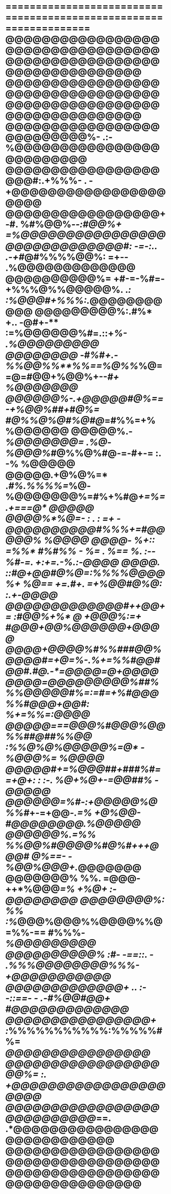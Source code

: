 ==================================================================
@@@@@@@@@@@@@@@@@@@@@@@@@@@@@@@@@@@@@@@@@@@@@@@@@@@@@@@@@@@@@@@@@@
@@@@@@@@@@@@@@@@@@@@@@@@@@@@@@@@@@@@@@@@@@@@@@@@@@@@@@@@@@@@@@@@@@
@@@@@@@@@@@@@@@@@@@@@@@@@@%-         .:-%@@@@@@@@@@@@@@@@@@@@@@@@@
@@@@@@@@@@@@@@@@@@@@#**:.+%%%- .     -      +@@@@@@@@@@@@@@@@@@@@@
@@@@@@@@@@@@@@@@@+     -#.   %#%@@%*--:#@@%+    =%@@@@@@@@@@@@@@@@
@@@@@@@@@@@@@#:    -=-:..   .-+#*@#%%%%@@%:  =+--  .%@@@@@@@@@@@@@
@@@@@@@@@@%=  +#-=-%#=-+%%%@%%@@@@@%. .*: :%@@@#+%%%:.*@@@@@@@@@@@
@@@@@@@@@%:.#%*  +..  -@#+**-**    :=%@@@@@@%#=.::+*%- .%@@@@@@@@@
@@@@@@@@* -#*%*#*+.-%%@@%%**%%==%@%%*%@==@=#@@+%@@%+--*#+ %@@@@@@@
@@@@@@%-.+@@@@@#@%==-+%@@%##+*#*@%=  #@%%@%@#%@#@*=#%%=+%  %@@@@@@
@@@@@%.-*%@@@@@@@=    .%@-%@@@%*#@%%@%#@*-*=-#**+-=  :. -%  %@@@@@
@@@@@.+@%@%=* .*#%.%%%%=*%@-%@@@@@@@%=#%+%#**@**+=%=.+===@*  @@@@@
@@@@%*%@=-     :   .      *:  =+**  -@@@@@@@@@@#%%%+=#@@@@@% %@@@@
@@@@-  %+:: =%%* #%#%%  -  %= .  %== %. :--%#-=*.   +:+=.-%.:-@@@@
@@@@*. ::#@+@@#@%*@=:%%%%@@@@%+ %@== +=.#+. =+%@@#@%@:   :.+*-@@@@
@@@@*@@@@@@@@@#++*@@+=  :#@@%+%* *@* +@@@%:=+ #*@@@+@@%@@@@@@+@@@@
@@@@+@@@@%#%%###@@%@@@@#=*+*@*=%-.%+=%%#*@@#@*@#.#@.-*=@@@@=@+@@@@
@@@@=@@@@@@@@@%#**#%%%@@@@@#%=:=*#=+%#@@@%%#@@@*+@@#:  %+=%%=:@@@@
@@@@@===*@@@%#@@@%@@%%##@##%%@@* :%%@%@%@@@@@%=**@* -%@@@%*= %@@@@
@@@@@#+*=*%@@@#*#**+*###%#*==+*@+:  :   :-. %@+%@+-=@@*##*% -@@@@@
@@@@@@=*%#-:+@@@@@%@%%#*****+-=+@@*-.=%     +@%@@-#@@@@@@@@.%@@@@@
@@@@@@%.=%%   %%@@%#@@@@%#@%#+++@@@#  @%==-     -%@@%@@@+.*@@@@@@@
@@@@@@@%  %%.   =@@@-++*****%@@@*=%  +%@+ :-              @@@@@@@@
@@@@@@@@%:  %%  :%*@@@%@@@%%@@@@%%@=%%-==         #%%%*-%@@@@@@@@@
@@@@@@@@@@%  :#-    -==::.        - .%%%@@@@@@@@%%%-  +@@@@@@@@@@@
@@@@@@@@@@@@@+  ..     :--::==-   -    .-#%@@#@@+   #@@@@@@@@@@@@@
@@@@@@@@@@@@@@@@+   :*%%%%%%%%%%%:%%%%%#%=       *@@@@@@@@@@@@@@@@
@@@@@@@@@@@@@@@@@@@%=           :.          +@@@@@@@@@@@@@@@@@@@@@
@@@@@@@@@@@@@@@@@@@@@@@@@@@*==.     .*@@@@@@@@@@@@@@@@@@@@@@@@@@@@
@@@@@@@@@@@@@@@@@@@@@@@@@@@@@@@@@@@@@@@@@@@@@@@@@@@@@@@@@@@@@@@@@@
==================================================================
